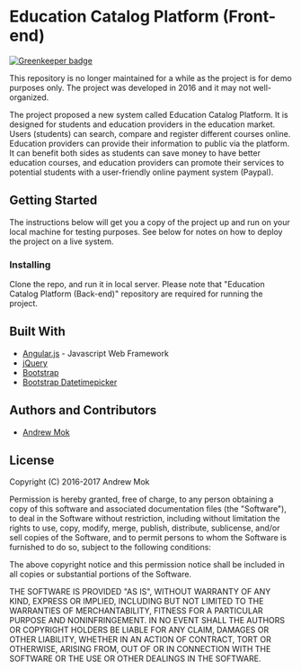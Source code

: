 Education Catalog Platform (Front-end)
======

[![Greenkeeper badge](https://badges.greenkeeper.io/andrewmmc/edu-platform.svg)](https://greenkeeper.io/)

This repository is no longer maintained for a while as the project is for demo purposes only. The project was developed in 2016 and it may not well-organized.

The project proposed a new system called Education Catalog Platform. It is designed for students and education providers in the education market. Users (students) can search, compare and register different courses online. Education providers can provide their information to public via the platform. It can benefit both sides as students can save money to have better education courses, and education providers can promote their services to potential students with a user-friendly online payment system (Paypal).

## Getting Started

The instructions below will get you a copy of the project up and run on your local machine for testing purposes. See below for notes on how to deploy the project on a live system.

### Installing

Clone the repo, and run it in local server.
Please note that "Education Catalog Platform (Back-end)" repository are required for running the project.

## Built With

- [Angular.js](https://angularjs.org/) - Javascript Web Framework
- [jQuery](https://jquery.com/)
- [Bootstrap](http://getbootstrap.com/)
- [Bootstrap Datetimepicker](https://eonasdan.github.io/bootstrap-datetimepicker/)

## Authors and Contributors

- [Andrew Mok](https://andrewmmc.com)

## License

Copyright (C) 2016-2017 Andrew Mok

Permission is hereby granted, free of charge, to any person obtaining a copy of this software and associated documentation files (the "Software"), to deal in the Software without restriction, including without limitation the rights to use, copy, modify, merge, publish, distribute, sublicense, and/or sell copies of the Software, and to permit persons to whom the Software is furnished to do so, subject to the following conditions:

The above copyright notice and this permission notice shall be included in all copies or substantial portions of the Software.

THE SOFTWARE IS PROVIDED "AS IS", WITHOUT WARRANTY OF ANY KIND, EXPRESS OR IMPLIED, INCLUDING BUT NOT LIMITED TO THE WARRANTIES OF MERCHANTABILITY, FITNESS FOR A PARTICULAR PURPOSE AND NONINFRINGEMENT. IN NO EVENT SHALL THE AUTHORS OR COPYRIGHT HOLDERS BE LIABLE FOR ANY CLAIM, DAMAGES OR OTHER LIABILITY, WHETHER IN AN ACTION OF CONTRACT, TORT OR OTHERWISE, ARISING FROM, OUT OF OR IN CONNECTION WITH THE SOFTWARE OR THE USE OR OTHER DEALINGS IN THE SOFTWARE.